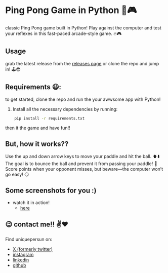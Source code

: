 # Ping Pong Game in Python :ping_pong::video_game:
classic Ping Pong game built in Python! Play against the computer and test your reflexes in this fast-paced arcade-style game. :fire::video_game:


## Usage
grab the latest release from the [releases page](https://github.com/uniquepersun/ping-pong-game/releases) or clone the repo and jump in! :joystick::sunglasses:



## Requirements :smiley::
to get started, clone the repo and run the your awwsome app with Python!
1. Install all the necessary dependencies by running:
```bash
    pip install -r requirements.txt 
```
then it the game and have fun!!


## But, how it works??
Use the up and down arrow keys to move your paddle and hit the ball. :arrow_up::arrow_down:
The goal is to bounce the ball and prevent it from passing your paddle! :goal_net:
Score points when your opponent misses, but beware—the computer won’t go easy! :smirk:


## Some screenshots for you :)
- watch it in action!
    - [here](https://github.com/user-attachments/assets/2a7d77ef-b190-483f-bf45-b2e0c4bf2c26)


## :wink: contact me!! :v::heart:
Find uniquepersun on: 
- [X (formerly twitter)](https://x.com/uniquepersun) <br>
- [instagram](https://instagram.com/uniquepersun) <br>
-  [linkedin](https://https://www.linkedin.com/in/abhay-tomar-53218530b)<br>
- [github](https://github.com/uniquepersun)<br>
